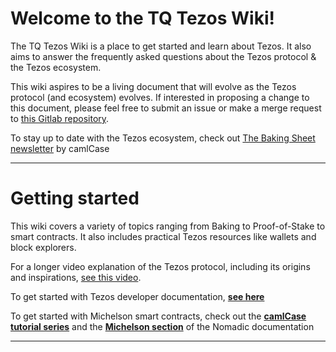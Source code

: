 # Welcome to the TQ Tezos Wiki!

The TQ Tezos Wiki is a place to get started and learn about Tezos. It also aims to answer the frequently asked questions about the Tezos protocol & the Tezos ecosystem.

This wiki aspires to be a living document that will evolve as the Tezos protocol (and ecosystem) evolves. If interested in proposing a change to this document, please feel free to submit an issue or make a merge request to [this Gitlab repository](https://gitlab.com/tqgroup/tezos-wiki/tree/master/files).

To stay up to date with the Tezos ecosystem, check out [The Baking Sheet newsletter](https://bakingsheet.camlcase.io/) by camlCase

---
# Getting started
This wiki covers a variety of topics ranging from Baking to Proof-of-Stake to smart contracts. It also includes practical Tezos resources like wallets and block explorers.

For a longer video explanation of the Tezos protocol, including its origins and inspirations, [see this video](https://www.youtube.com/embed/ftA7O04yxXg).

To get started with Tezos developer documentation, [**see here**](http://tezos.gitlab.io/mainnet/)

To get started with Michelson smart contracts, check out the [**camlCase tutorial series**](https://gitlab.com/camlcase-dev/michelson-tutorial/tree/master/01) and the [**Michelson section**](http://tezos.gitlab.io/mainnet/whitedoc/michelson.html) of the Nomadic documentation

----

[ci]: https://about.gitlab.com/gitlab-ci/
[GitBook]: https://www.gitbook.com/
[host the book]: https://gitlab.com/pages/gitbook/tree/pages
[install]: http://toolchain.gitbook.com/setup.html
[documentation]: http://toolchain.gitbook.com
[userpages]: https://docs.gitlab.com/ce/user/project/pages/introduction.html#user-or-group-pages
[projpages]: https://docs.gitlab.com/ce/user/project/pages/introduction.html#project-pages

